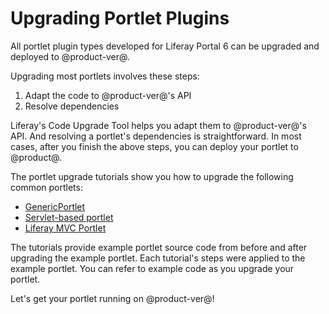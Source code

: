 # Upgrading Portlet Plugins [](id=upgrading-portlet-plugins)

All portlet plugin types developed for Liferay Portal 6 can be upgraded and
deployed to @product-ver@.

Upgrading most portlets involves these steps:

1.  Adapt the code to @product-ver@'s API
2.  Resolve dependencies

Liferay's Code Upgrade Tool helps you adapt them to @product-ver@'s API. And
resolving a portlet's dependencies is straightforward. In most cases, after you
finish the above steps, you can deploy your portlet to @product@.

The portlet upgrade tutorials show you how to upgrade the following common
portlets: 

-   [GenericPortlet](upgrading-a-genericportlet)
-   [Servlet-based portlet](upgrading-a-servlet-based-portlet)
-   [Liferay MVC Portlet](upgrading-a-liferay-mvc-portlet)

<!-- Uncomment each of the following bullets when their tutorial's available
-   Upgrading a Service Builder Portlet
-   Upgrading a Struts Portlet
-   Upgrading a JSF Portlet
-->

The tutorials provide example portlet source code from before and after
upgrading the example portlet. Each tutorial's steps were applied to the example
portlet. You can refer to example code as you upgrade your portlet. 

Let's get your portlet running on @product-ver@!
